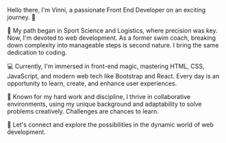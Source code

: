 Hello there, I'm Vinni, a passionate Front End Developer on an exciting journey. 🚀

🧭 My path began in Sport Science and Logistics, where precision was key. 
Now, I'm devoted to web development. 
As a former swim coach, breaking down complexity into manageable steps is second nature. 
I bring the same dedication to coding.

💻 Currently, I'm immersed in front-end magic, mastering HTML, CSS, JavaScript, and modern web tech like Bootstrap and React. Every day is an opportunity to learn, create, and enhance user experiences.

🙌 Known for my hard work and discipline, I thrive in collaborative environments, using my unique background and adaptability to solve problems creatively. Challenges are chances to learn.

🚀 Let's connect and explore the possibilities in the dynamic world of web development.
